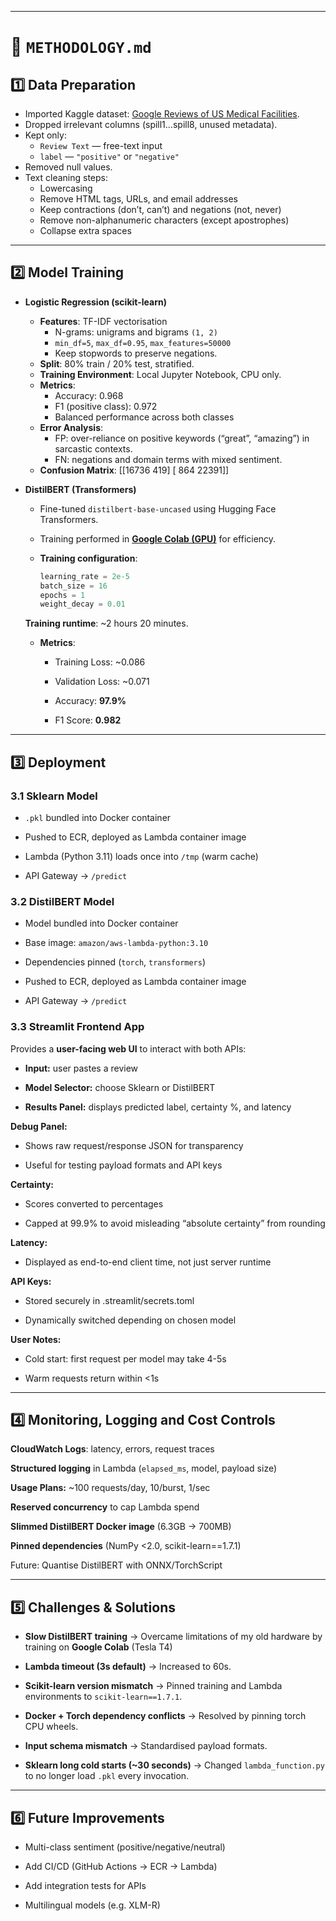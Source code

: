 
---

# 📄 `METHODOLOGY.md`


## 1️⃣ Data Preparation
- Imported Kaggle dataset: [Google Reviews of US Medical Facilities]("https://www.kaggle.com/datasets/cgrowe96/google-reviews-of-us-medical-facilities").
- Dropped irrelevant columns (spill1…spill8, unused metadata).
- Kept only:
  - `Review Text` — free-text input
  - `label` — `"positive"` or `"negative"`
- Removed null values.
- Text cleaning steps:
  - Lowercasing
  - Remove HTML tags, URLs, and email addresses
  - Keep contractions (don’t, can’t) and negations (not, never)
  - Remove non-alphanumeric characters (except apostrophes)
  - Collapse extra spaces

---

## 2️⃣ Model Training
- **Logistic Regression (scikit-learn)**
  - **Features**: TF-IDF vectorisation
    - N-grams: unigrams and bigrams `(1, 2)`
    - `min_df=5`, `max_df=0.95`, `max_features=50000`
    - Keep stopwords to preserve negations.
  - **Split**: 80% train / 20% test, stratified.
  - **Training Environment**: Local Jupyter Notebook, CPU only.
  - **Metrics**:
    - Accuracy: 0.968
    - F1 (positive class): 0.972
    - Balanced performance across both classes
  - **Error Analysis**:
    - FP: over-reliance on positive keywords (“great”, “amazing”) in sarcastic contexts.
    - FN: negations and domain terms with mixed sentiment.
  - **Confusion Matrix**:
      [[16736 419]
      [ 864 22391]]

- **DistilBERT (Transformers)**

  - Fine-tuned `distilbert-base-uncased` using Hugging Face Transformers.

  - Training performed in **[Google Colab (GPU)]("https://colab.research.google.com/drive/1-4vLDxnuPr18D0Jq5XBjITgBFCuVwffM?usp=sharing")** for efficiency.

  - **Training configuration**:
    ```python
    learning_rate = 2e-5
    batch_size = 16
    epochs = 1
    weight_decay = 0.01
    ```
  
  **Training runtime**: ~2 hours 20 minutes.

  - **Metrics**:

    - Training Loss: ~0.086

    - Validation Loss: ~0.071

    - Accuracy: **97.9%**

    - F1 Score: **0.982**


---

## 3️⃣ Deployment
### 3.1 Sklearn Model

- `.pkl` bundled into Docker container

- Pushed to ECR, deployed as Lambda container image

- Lambda (Python 3.11) loads once into `/tmp` (warm cache)

- API Gateway → `/predict`

### 3.2 DistilBERT Model

- Model bundled into Docker container

- Base image: `amazon/aws-lambda-python:3.10`

- Dependencies pinned (`torch`, `transformers`)

- Pushed to ECR, deployed as Lambda container image

- API Gateway → `/predict`

### 3.3 Streamlit Frontend App

Provides a **user-facing web UI** to interact with both APIs:

  - **Input:** user pastes a review

  - **Model Selector:** choose Sklearn or DistilBERT

  - **Results Panel:** displays predicted label, certainty %, and latency

**Debug Panel:**

  - Shows raw request/response JSON for transparency

  - Useful for testing payload formats and API keys

**Certainty:**

  - Scores converted to percentages

  - Capped at 99.9% to avoid misleading “absolute certainty” from rounding

**Latency:**

  - Displayed as end-to-end client time, not just server runtime

**API Keys:**

  - Stored securely in .streamlit/secrets.toml

  - Dynamically switched depending on chosen model

**User Notes:**

  - Cold start: first request per model may take 4-5s

  - Warm requests return within <1s

---

## 4️⃣ Monitoring, Logging and Cost Controls

**CloudWatch Logs**: latency, errors, request traces

**Structured logging** in Lambda (`elapsed_ms`, model, payload size)

**Usage Plans:** ~100 requests/day, 10/burst, 1/sec

**Reserved concurrency** to cap Lambda spend

**Slimmed DistilBERT Docker image** (6.3GB → 700MB)

**Pinned dependencies** (NumPy <2.0, scikit-learn==1.7.1)

Future: Quantise DistilBERT with ONNX/TorchScript

---

## 5️⃣ Challenges & Solutions

- **Slow DistilBERT training** → Overcame limitations of my old hardware by training on **Google Colab** (Tesla T4)

- **Lambda timeout (3s default)** → Increased to 60s.

- **Scikit-learn version mismatch** → Pinned training and Lambda environments to `scikit-learn==1.7.1`.

- **Docker + Torch dependency conflicts** → Resolved by pinning torch CPU wheels.

- **Input schema mismatch** → Standardised payload formats.

- **Sklearn long cold starts (~30 seconds)** → Changed `lambda_function.py` to no longer load `.pkl` every invocation.

---

## 6️⃣ Future Improvements

- Multi-class sentiment (positive/negative/neutral)

- Add CI/CD (GitHub Actions → ECR → Lambda)

- Add integration tests for APIs

- Multilingual models (e.g. XLM-R)
